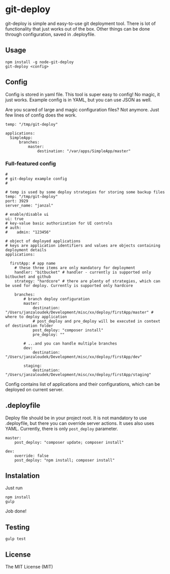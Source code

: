 git-deploy
==========

git-deploy is simple and easy-to-use git deployment tool. There is lot of functionality that just works out of the box. Other things can be done through configuration, saved in .deployfile.

Usage
-----

	npm install -g node-git-deploy
	git-deploy <config>
	
Config
------

Config is stored in yaml file. This tool is super easy to config! No magic, it just works. Example config is in YAML, but you can use JSON as well.

Are you scared of large and magic configuration files? Not anymore. Just few lines of config does the work.

	temp: "/tmp/git-deploy"
	
	applications:
	  SimpleApp:
	      branches:
	          master:
	              destination: "/var/apps/SimpleApp/master"

### Full-featured config

	#
	# git-deploy example config
	#
	
	# temp is used by some deploy strategies for storing some backup files
	temp: "/tmp/git-deploy"
	port: 3929
	server_name: "janzal"
	
	# enable/disable ui
	ui: true
	# key-value basic authorization for UI controls
	# auth:
	#    admin: "123456"
	
	# object of deployed applications
	# keys are application identifiers and values are objects containing deployment details
	applications:
	
	  firstApp: # app name
	    # these three items are only mandatory for deployment
	    handler: "bitbucket" # handler - currently is supported only bitbucket and github
	    strategy: "hardcore" # there are plenty of strategies, which can be used for deploy. Currently is supported only hardcore
	
	    branches:
	        # branch deploy configuration
	        master:
	            destination: "/Users/janzaloudek/Development/misc/xx/deploy/firstApp/master" # where to deploy application
	            # post_deploy and pre_deploy will be executed in context of destination folder
	            post_deploy: "composer install"
	            pre_deploy: ""
	
	        # ...and you can handle multiple branches
	        dev:
	            destination: "/Users/janzaloudek/Development/misc/xx/deploy/firstApp/dev"
	
	        staging:
	            destination: "/Users/janzaloudek/Development/misc/xx/deploy/firstApp/staging"

	
Config contains list of applications and their configurations, which can be deployed on current server.


.deployfile
-----------
Deploy file should be in your project root. It is not mandatory to use .deployfile, but there you can override server actions. It uses also uses YAML. Currently, there is only `post_deploy` parameter.

	master:
		post_deploy: "composer update; composer install"
	
	dev:
		override: false
		post_deploy: "npm install; composer install"
	

Instalation
-----------
Just run

	npm install		
	gulp

Job done!


Testing
-------

	gulp test
	

License
-------
The MIT License (MIT)